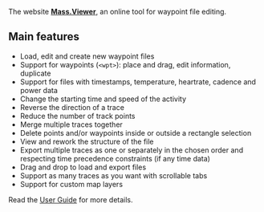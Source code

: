 The website [**Mass.Viewer**](https://www.gpxfileviewer.cc/), an online tool for waypoint file editing.

## Main features

* Load, edit and create new waypoint files
* Support for waypoints (`<wpt>`): place and drag, edit information, duplicate
* Support for files with timestamps, temperature, heartrate, cadence and power data
* Change the starting time and speed of the activity
* Reverse the direction of a trace
* Reduce the number of track points
* Merge multiple traces together
* Delete points and/or waypoints inside or outside a rectangle selection
* View and rework the structure of the file
* Export multiple traces as one or separately in the chosen order and respecting time precedence constraints (if any time data)
* Drag and drop to load and export files
* Support as many traces as you want with scrollable tabs
* Support for custom map layers

Read the [User Guide](https://waypoint.gpxfileviewer.cc/help) for more details.
